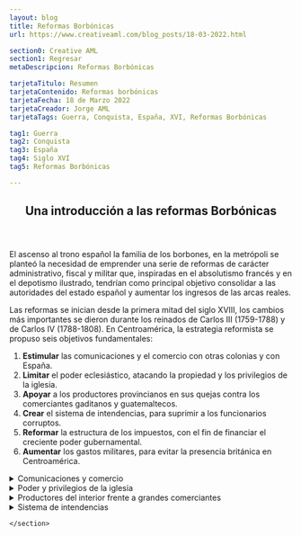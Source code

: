 ```yaml
---
layout: blog
title: Reformas Borbónicas
url: https://www.creativeaml.com/blog_posts/18-03-2022.html

section0: Creative AML
section1: Regresar
metaDescripcion: Reformas Borbónicas

tarjetaTitulo: Resumen
tarjetaContenido: Reformas borbónicas
tarjetaFecha: 18 de Marzo 2022
tarjetaCreador: Jorge AML
tarjetaTags: Guerra, Conquista, España, XVI, Reformas Borbónicas

tag1: Guerra
tag2: Conquista
tag3: España
tag4: Siglo XVI
tag5: Reformas Borbónicas

---
```

<article>
    <header><h1>Una introducción a las reformas Borbónicas</h1></header>
    <section class="intro">
        <p>El ascenso al trono español la familia de los borbones, en la metrópoli se planteó la necesidad de emprender una serie de reformas de carácter administrativo, fiscal y militar que, inspiradas en el absolutismo francés y en el depotismo ilustrado, tendrían como principal objetivo consolidar a las autoridades del estado español y aumentar los ingresos de las arcas reales.</p>
        <p>Las reformas se inician desde la primera mitad del siglo XVIII, los cambios más importantes se dieron durante los reinados de Carlos III (1759-1788) y de Carlos IV (1788-1808). En Centroamérica, la estrategia reformista se propuso seis objetivos fundamentales:</p>
        <ol>
            <li><b>Estimular</b> las comunicaciones y el comercio con otras colonias y con España.</li>
            <li><b>Limitar</b> el poder eclesiástico, atacando la propiedad y los privilegios de la iglesia.</li>
            <li><b>Apoyar</b> a los productores provincianos en sus quejas contra los comerciantes gaditanos y guatemaltecos.</li>
            <li><b>Crear</b> el sistema de intendencias, para suprimir a los funcionarios corruptos.</li>
            <li><b>Reformar</b> la estructura de los impuestos, con el fin de financiar el creciente poder gubernamental.</li>
            <li><b>Aumentar</b> los gastos militares, para evitar la presencia británica en Centroamérica.</li>
        </ol>
    </section>
    <section class="ComunicacionesYComercio">
        <details>
            <summary>Comunicaciones y comercio</summary>
            <p>El principal resultado de la plítica de incrementar las comunicaciones marítimas entre España y Centroamérica fue la autorización para que los puertos de la costa norte hondureña, Omoa y Trujillo, y el puerto guatemalteco de Santo Tomás de Castilla comerciaran directamente con la metrópoli, por medio de los navíos sueltos.</p>
            <p>Este objetivo no se pudo alcanzar plenamente por dos, las vías de comunicación terrestre con la costa eran pésimas, y muchos comerciantes prefirieron continuar exportando por Veracruz.</p>
            <p>Por otro lado , el comercio por el caribe centroamericano era frecuentemente interrumpido por los ataques piratas. La principal consecuencia de ese fracaso fue que la Corona no logró quebrar el poderío de los comerciantes guatemaltecos.</p>
        </details>
        <details>
            <summary>Poder y privilegios de la iglesia</summary>
            <p>El poderío económico y político de la iglesia era un obstáculo que se oponía al interés  de los borbones de fortalecer la administración colonial. El poderío de la iglesia descansaba en el control de grandes cantidades de tierra y de actividades productivas, como por ejemplo el abastecimiento del azúcar para la capital del reino.</p>
            <p>La iglesia y los eclesiásticos disfrutaban también de numerosas prebendas. Uno de los privilegios que más incomodaba a la Corona era el acceso a los bienes y dinero de las cofradías indígenas, pues perjudicaba el pago de los tributos a la Real Hacienda.</p>
            <p>El enfrentamiento entre la iglesia y el estado español implicó también un mayor control sobre las órdenes religiosas y los sacerdotes seculares y la vigilancia de sus actividades económicas. La expulsión de los jesuitas (1767) y la expropiación de sus bienes es tal vez el mejor ejemplo de la ofensiva de la Corona contra el poder de la iglesia.</p>
            <p>Sin embargo, este no logró ser destruido completamente y las instituciones de crédito eclesiásticas permanecieron durante la primera mitad del siglo XIX. La apropiación del dinero de las cofradías y obras pías (consolidación) por parte de la Corona no se inició en 1805 y nunca logró ser completada.</p>
        </details>
        <details>
            <summary>Productores del interior frente a grandes comerciantes</summary>
            <p>Los poderosos comerciantes radicados en la capital del Reino tenían bajo su control el comercio regional centroamericano y los intercambios de larga distancia. Así, monopolizaron las exportaciones de añil hacia Europa y las importaciones provenientes de Cádiz, las islas Filipinas, México y Perú. El mercado interno de los productos más importantes como el ganado, ropa, plata, hierro, cacao e hilazas de algodón también cayó bajo su dominio.</p>
            <p>El mecanismo mediante el cual controlaron el comercio de ganado y de añil fue la habilitación, la cual consistía en el adelanto anual de mercancías y dinero en efectico pagaderos en especie.</p>
            <p>Las medidas tomadas por la Corona para atacar las prerrogativas de los comerciantes guatemaltecos fueron variadas. En 1782 el Capitán General Matías de Gálvez estableció la sociedad de cosecheros  de Añil, la cual contaba con una junta encargada de fijar los precios del tinte, y con un mentepío (especie de banco), para financiar la actividad.</p>
            <p>No obstante, los fondos eran exiguos, el dinero de los préstamos no eran recobrados con facilidad y los comerciantes guatemaltecos tenían la ventaja de dominar los medios de transporte hacia el Virreinato de Nueva España, desde donde se exportaba el produco a Europa.</p>
            <p>En su afán de fracturar el monopolio que detentaban los comerciantes guatemaltecos sobre el comercio ganadero, Gálvez ordenó trasladar a Chalchuapa la feria que se realizaba en Cerro Redondo; también designo un juez para fijar los precios del ganado. Sin embargo, su orden de no vender animales fuera de las ferias desagradó a los productores internos.</p>
            <p>Los comerciantes guatemaltecos también tenían control sobre la producción minera hondureña, mediante el crédito que facilitaban a los dueños de las minas de plata. Las autoridades españolas se hallaban descontentas con esa situación, porque sabían que una buena parte del metal nunca llegaba a la Casa de la Moneda (establecida en Guatemala 1731), porque se utilizaba para el comercio ilegal con extranjeros.</p>
            <p>En 1780 Gálvez fundo un bando de rescate en Tegucigalpa, con miras a aumentar la producción minera  y garantizar mayores utilidades a la Corona. Sin embargo, al faltar el crédito de los comerciantes, la producción minera más bien disminuyó. Finalmente, el banco desapareció en 1791.</p>
            <p>En suma, el poder de los comerciantes guatemaltecos que descansaba en sus vínculos con las casas comerciales españolas, en el control del crédito a los productores y en su habilidad para eliminar a sus competidores no pudo ser quebrantado mediante las medidas adoptadas.</p>
            <p>Esta situación alimentó el descontento de los provincianos, como fue evidente en el momento de la crisis política que condujo a la independencia y, posteriormente, a la balcanización del antiguo Reino de Guatemala.</p>
        </details>
        <details>
        <summary>Sistema de intendencias</summary>
        <p>A nivel político administrativo la creación del sistema de intendencias fue el logro máximo de las reformas borbónicas. En centroamérica fueron creadas cinco intendencias entre 1785 y 1787, en chiapas, Guatemala, San Salvador, Comayagua y León.</p>
        <p>Con esta medida se pretendía sustituir a los alcaldes mayores y corregidores (quienes tenian fama de corruptos), por funcionarios leales a la Corona, todo con el fin de expander el absolutismo. Con la creación de las intendencias, se procuraba también promover  el desarrollo de metrópolis regionales, pero tampoco con esto se logró quebrar el poder centrado en la capital del Reino.</p>
        </details>
        
    </section>
</article>
